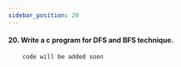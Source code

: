 ```yaml
---
sidebar_position: 20
---
```


#### 20. Write a c program for DFS and BFS technique.

```c
    code will be added soon
```
